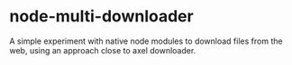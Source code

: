 node-multi-downloader
=====================

A simple experiment with native node modules to download files from the web, using an approach close to axel downloader.
